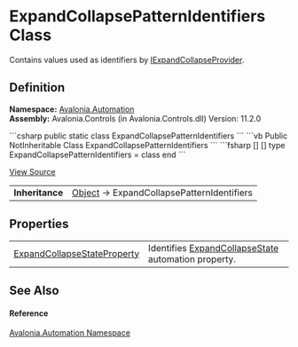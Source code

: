 # ExpandCollapsePatternIdentifiers Class


Contains values used as identifiers by <a href="T_Avalonia_Automation_Provider_IExpandCollapseProvider">IExpandCollapseProvider</a>.



## Definition
**Namespace:** <a href="N_Avalonia_Automation">Avalonia.Automation</a>  
**Assembly:** Avalonia.Controls (in Avalonia.Controls.dll) Version: 11.2.0

<Tabs groupId="api-code-preview">
<TabItem value="csharp" label="C#">
```csharp
public static class ExpandCollapsePatternIdentifiers
```
</TabItem>
<TabItem value="vb" label="VB">
```vb
Public NotInheritable Class ExpandCollapsePatternIdentifiers
```
</TabItem>
<TabItem value="fsharp" label="F#">
```fsharp
[<AbstractClassAttribute>]
[<SealedAttribute>]
type ExpandCollapsePatternIdentifiers = class end
```
</TabItem>
</Tabs>



<a href="https://github.com/AvaloniaUI/Avalonia/tree/master/src/Avalonia.Controls/Automation/ExpandCollapsePatternIdentifiers.cs" title="View the source code">View Source</a>

<table>
<tr><td><strong>Inheritance</strong></td><td><a href="https://learn.microsoft.com/dotnet/api/system.object" target="_blank" rel="noopener noreferrer">Object</a>  →  ExpandCollapsePatternIdentifiers</td></tr>
</table>



## Properties
<table>
<tr>
<td><a href="P_Avalonia_Automation_ExpandCollapsePatternIdentifiers_ExpandCollapseStateProperty">ExpandCollapseStateProperty</a></td>
<td>Identifies <a href="P_Avalonia_Automation_Provider_IExpandCollapseProvider_ExpandCollapseState">ExpandCollapseState</a> automation property.</td>
</tr>
</table>

## See Also


#### Reference
<a href="N_Avalonia_Automation">Avalonia.Automation Namespace</a>  

